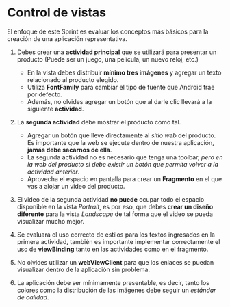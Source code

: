 # Control de vistas

El enfoque de este Sprint es evaluar los conceptos más básicos para la creación de una aplicación representativa.

1. Debes crear una __actividad principal__ que se utilizará para presentar un producto (Puede ser un juego, una película, un nuevo reloj, etc.)
    - En la vista debes distribuir __mínimo tres imágenes__ y agregar un texto relacionado al producto elegido.
    - Utiliza __FontFamily__ para cambiar el tipo de fuente que Android trae por defecto.
    - Además, no olvides agregar un botón que al darle clic llevará a la siguiente __actividad__.

2. La __segunda actividad__ debe mostrar el producto como tal.
    - Agregar un botón que lleve directamente al _sitio web_ del producto. Es importante que la web se ejecute dentro de nuestra aplicación, __jamás debe sacarnos de ella__.
    - La segunda actividad no es necesario que tenga una toolbar, _pero en la web del producto si debe existir un botón que permita volver a la actividad anterior_.
    - Aprovecha el espacio en pantalla para crear un __Fragmento__ en el que vas a alojar un video del producto.

3. El video de la segunda actividad __no puede__ ocupar todo el espacio disponible en la vista _Portrait_, es por eso, que debes __crear un diseño diferente__ para la vista _Landscape_ de tal forma que el video se pueda visualizar mucho mejor.

4. Se evaluará el uso correcto de estilos para los textos ingresados en la primera actividad, también es importante implementar correctamente el uso de __viewBinding__ tanto en las actividades como en el fragmento.

5. No olvides utilizar un __webViewClient__ para que los enlaces se puedan visualizar dentro de la aplicación sin problema.

6. La aplicación debe ser mínimamente presentable, es decir, tanto los colores como la distribución de las imágenes debe seguir un _estándar de calidad_.
